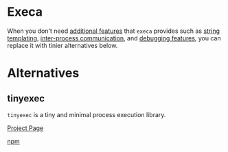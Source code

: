 # Execa

When you don't need [additional features](https://github.com/sindresorhus/execa/#features) that `execa` provides such as [string templating](https://github.com/sindresorhus/execa/blob/main/docs/execution.md#template-string-syntax), [inter-process communication](https://github.com/sindresorhus/execa/#exchange-messages), and [debugging features](https://github.com/sindresorhus/execa/?tab=readme-ov-file#detailed-error),  you can replace it with tinier alternatives below.

# Alternatives

## tinyexec

`tinyexec` is a tiny and minimal process execution library.

[Project Page](https://github.com/tinylibs/tinyexec)

[npm](https://www.npmjs.com/package/tinyexec)
